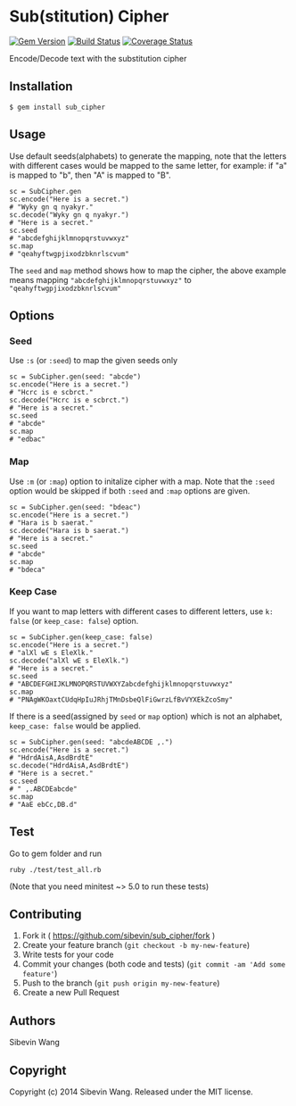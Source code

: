 # Sub(stitution) Cipher

[![Gem Version](https://badge.fury.io/rb/sub_cipher.png)][gem]
[![Build Status](https://travis-ci.org/sibevin/sub_cipher.png?branch=build)][travis]
[![Coverage Status](https://coveralls.io/repos/sibevin/sub_cipher/badge.png?branch=cover-check)][coveralls]

[gem]: https://rubygems.org/gems/sub_cipher
[travis]: https://travis-ci.org/sibevin/sub_cipher
[coveralls]:https://coveralls.io/r/sibevin/sub_cipher?branch=cover-check

Encode/Decode text with the substitution cipher

## Installation

    $ gem install sub_cipher

## Usage

Use default seeds(alphabets) to generate the mapping, note that the letters with different cases would be mapped to the same letter, for example: if "a" is mapped to "b", then "A" is mapped to "B".

    sc = SubCipher.gen
    sc.encode("Here is a secret.")
    # "Wyky gn q nyakyr."
    sc.decode("Wyky gn q nyakyr.")
    # "Here is a secret."
    sc.seed
    # "abcdefghijklmnopqrstuvwxyz"
    sc.map
    # "qeahyftwgpjixodzbknrlscvum"

The `seed` and `map` method shows how to map the cipher, the above example means mapping `"abcdefghijklmnopqrstuvwxyz"` to `"qeahyftwgpjixodzbknrlscvum"`

## Options

### Seed

Use `:s` (or `:seed`) to map the given seeds only

    sc = SubCipher.gen(seed: "abcde")
    sc.encode("Here is a secret.")
    # "Hcrc is e scbrct."
    sc.decode("Hcrc is e scbrct.")
    # "Here is a secret."
    sc.seed
    # "abcde"
    sc.map
    # "edbac"

### Map

Use `:m` (or `:map`) option to initalize cipher with a map. Note that the `:seed` option would be skipped if both `:seed` and `:map` options are given.

    sc = SubCipher.gen(seed: "bdeac")
    sc.encode("Here is a secret.")
    # "Hara is b saerat."
    sc.decode("Hara is b saerat.")
    # "Here is a secret."
    sc.seed
    # "abcde"
    sc.map
    # "bdeca"

### Keep Case

If you want to map letters with different cases to different letters, use `k: false` (or `keep_case: false`) option.

    sc = SubCipher.gen(keep_case: false)
    sc.encode("Here is a secret.")
    # "alXl wE s EleXlk."
    sc.decode("alXl wE s EleXlk.")
    # "Here is a secret."
    sc.seed
    # "ABCDEFGHIJKLMNOPQRSTUVWXYZabcdefghijklmnopqrstuvwxyz"
    sc.map
    # "PNAgWKOaxtCUdqHpIuJRhjTMnDsbeQlFiGwrzLfBvVYXEkZcoSmy"

If there is a seed(assigned by `seed` or `map` option) which is not an alphabet, `keep_case: false` would be applied.

    sc = SubCipher.gen(seed: "abcdeABCDE ,.")
    sc.encode("Here is a secret.")
    # "HdrdAisA,AsdBrdtE"
    sc.decode("HdrdAisA,AsdBrdtE")
    # "Here is a secret."
    sc.seed
    # " ,.ABCDEabcde"
    sc.map
    # "AaE ebCc,DB.d"

## Test

Go to gem folder and run

    ruby ./test/test_all.rb

(Note that you need minitest ~> 5.0 to run these tests)

## Contributing

1. Fork it ( https://github.com/sibevin/sub_cipher/fork )
2. Create your feature branch (`git checkout -b my-new-feature`)
3. Write tests for your code
4. Commit your changes (both code and tests) (`git commit -am 'Add some feature'`)
5. Push to the branch (`git push origin my-new-feature`)
6. Create a new Pull Request

## Authors

Sibevin Wang

## Copyright

Copyright (c) 2014 Sibevin Wang. Released under the MIT license.
